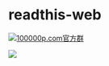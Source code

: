 # readthis-web

[![](http://pub.idqqimg.com/wpa/images/group.png "100000p.com官方群")](http://shang.qq.com/wpa/qunwpa?idkey=bc60b852e963704404153f225800257ab64dc5727cab6e777166f7d76046ba7a)


![](https://raw.githubusercontent.com/zhangshanhai/readthis-web/master/xmind.png)
